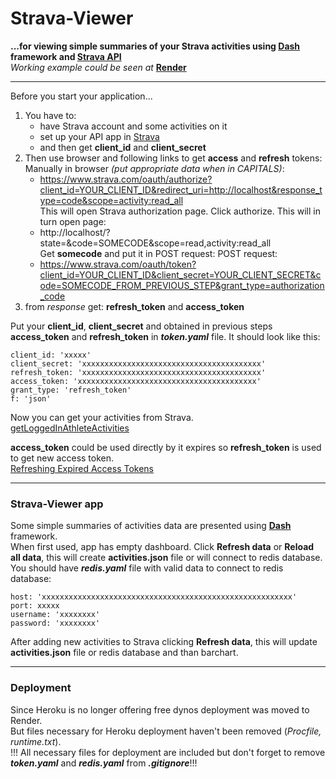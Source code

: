 # Strava-Viewer  
**...for viewing simple summaries of your Strava activities using  [Dash](https://dash.plotly.com) framework and [Strava API](https://developers.strava.com)**  
*Working example could be seen at* **[Render](https://strava-viewr.onrender.com/)**

---

Before you start your application...  
1. You have to:
    - have Strava account and some activities on it
    - set up your API app in [Strava](https://developers.strava.com/docs/getting-started/#account)
    - and then get **client_id** and **client_secret**
2. Then use browser and following links to get **access** and **refresh** tokens:  
   Manually in browser *(put appropriate data when in CAPITALS)*:
   - https://www.strava.com/oauth/authorize?client_id=YOUR_CLIENT_ID&redirect_uri=http://localhost&response_type=code&scope=activity:read_all  
   This will open Strava authorization page. Click authorize. This will in turn open page:
   - http://localhost/?state=&code=SOMECODE&scope=read,activity:read_all  
   Get **somecode** and put it in POST request:
   POST request:
   - https://www.strava.com/oauth/token?client_id=YOUR_CLIENT_ID&client_secret=YOUR_CLIENT_SECRET&code=SOMECODE_FROM_PREVIOUS_STEP&grant_type=authorization_code
4. from *response* get: **refresh_token** and **access_token**

Put your **client_id**, **client_secret** and obtained in previous steps **access_token** and **refresh_token** in ***token.yaml*** file. It should look like this:
```{
client_id: 'xxxxx'
client_secret: 'xxxxxxxxxxxxxxxxxxxxxxxxxxxxxxxxxxxxxxxx'
refresh_token: 'xxxxxxxxxxxxxxxxxxxxxxxxxxxxxxxxxxxxxxxx'
access_token: 'xxxxxxxxxxxxxxxxxxxxxxxxxxxxxxxxxxxxxxxx'
grant_type: 'refresh_token'
f: 'json'
```
Now you can get your activities from Strava.  
[getLoggedInAthleteActivities](https://developers.strava.com/docs/reference/#api-Activities-getLoggedInAthleteActivities)

**access_token** could be used directly by it expires so **refresh_token** is used to get new access token.  
[Refreshing Expired Access Tokens](https://developers.strava.com/docs/authentication/#refreshingexpiredaccesstokens)

---

### Strava-Viewer app

Some simple summaries of activities data are presented using  **[Dash](https://dash.plotly.com)** framework.  
When first used, app has empty dashboard. Click **Refresh data** or **Reload all data**, this will create **activities.json** file or will connect to redis database.  
You should have ***redis.yaml*** file with valid data to connect to redis database:   
```
host: 'xxxxxxxxxxxxxxxxxxxxxxxxxxxxxxxxxxxxxxxxxxxxxxxxxxxxxxxx'
port: xxxxx
username: 'xxxxxxxx'
password: 'xxxxxxxx'
```
After adding new activities to Strava clicking **Refresh data**, this will update **activities.json** file or redis database and than barchart.

---

### Deployment
Since Heroku is no longer offering free dynos deployment was moved to Render.  
But files necessary for Heroku deployment haven't been removed (*Procfile, runtime.txt*).  
!!! All necessary files for deployment are included but don't forget to remove ***token.yaml*** and ***redis.yaml*** from ***.gitignore***!!!

